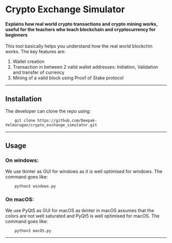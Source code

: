 # Crypto Exchange Simulator
#### Explains how real world crypto transactions and crypto mining works, useful for the teachers who teach blockchain and cryptocurrency for beginners

This tool basically helps you understand how the real world blockchin works. The key features are:
1. Wallet creation
2. Transaction in between 2 valid wallet addresses: Initiation, Validation and transfer of currency
3. Mining of a valid block using Proof of Stake protocol

---
## Installation
The developer can clone the repo using:
``` cmd/terminal
	git clone https://github.com/Deepak-Velmurugan/crypto_exchange_simulator.git
```

---
## Usage
### On windows: 
We use tkinter as GUI for windows as it is well optimised for windows. The command goes like:
```cmd
	python3 windows.py
```
### On macOS:
We use PyQt5 as GUI for macOS as tkinter in macOS assumes that the colors are not well saturated and PyQt5 is well optimised for macOS. The command goes like:
```terminal
	python3 macOS.py
```

---
